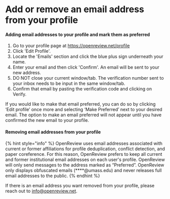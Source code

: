 # Add or remove an email address from your profile

#### Adding email addresses to your profile and mark them as preferred

1. Go to your profile page at https://openreview.net/profile
2. Click 'Edit Profile'.
3. Locate the 'Emails' section and click the blue plus sign underneath your name.&#x20;
4. Enter your email and then click 'Confirm'. An email will be sent to your new address.&#x20;
5. DO NOT close your current window/tab. The verification number sent to your inbox needs to be input in the same window/tab.
6. Confirm that email by pasting the verification code and clicking on Verify.&#x20;

If you would like to make that email preferred, you can do so by clicking ‘Edit profile’ once more and selecting ‘Make Preferred’ next to your desired email. The option to make an email preferred will not appear until you have confirmed the new email to your profile.

#### Removing email addresses from your profile

{% hint style="info" %}
OpenReview uses email addresses associated with current or former affiliations for profile deduplication, conflict detection, and paper coreference. For this reason, OpenReview prefers to keep all current and former institutional email addresses on each user's profile. OpenReview will only send messages to the address marked as “Preferred”. OpenReview only displays obfuscated emails (\*\*\*\*@umass.edu) and never releases full email addresses to the public.
{% endhint %}

If there is an email address you want removed from your profile, please reach out to info@openreview.net.

